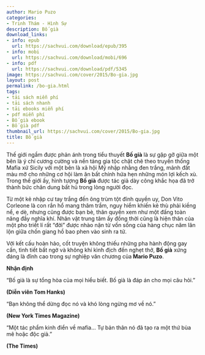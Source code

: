 ```yaml
---
author: Mario Puzo
categories:
- Trinh Thám - Hình Sự
description: Bố già
download_links:
- info: epub
  url: https://sachvui.com/download/epub/395
- info: mobi
  url: https://sachvui.com/download/mobi/696
- info: pdf
  url: https://sachvui.com/download/pdf/5345
image: https://sachvui.com/cover/2015/Bo-gia.jpg
layout: post
permalink: /bo-gia.html
tags:
- tải sách miễn phí
- tải sách nhanh
- tải ebooks miễn phí
- pdf miễn phí
- Bố già ebook
- Bố già pdf
thumbnail_url: https://sachvui.com/cover/2015/Bo-gia.jpg
title: Bố già
---
```


 <div class="item-desc text-justify"> <p>Thế giới ngầm được phản ánh trong tiểu thuyết <strong>Bố già</strong> là sự gặp gỡ giữa một bên là ý chí cương cường và nền tảng gia tộc chặt chẽ theo truyền thống Mafia xứ Sicily với một bên là xã hội Mỹ nhập nhằng đen trắng, mảnh đất màu mỡ cho những cơ hội làm ăn bất chính hứa hẹn những món lợi kếch xù. Trong thế giới ấy, hình tượng <strong>Bố già</strong> được tác giả dày công khắc họa đã trở thành bức chân dung bất hủ trong lòng người đọc.</p><p>Từ một kẻ nhập cư tay trắng đến ông trùm tột đỉnh quyền uy, Don Vito Corleone là con rắn hổ mang thâm trầm, nguy hiểm khiến kẻ thù phải kiềng nể, e dè, nhưng cũng được bạn bè, thân quyến xem như một đấng toàn năng đầy nghĩa khí. Nhân vật trung tâm ấy đồng thời cũng là hiện thân của một pho triết lí rất “đời” được nhào nặn từ vốn sống của hàng chục năm lăn lộn giữa chốn giang hồ bao phen vào sinh ra tử.</p><p>Với kết cấu hoàn hảo, cốt truyện không thiếu những pha hành động gay cấn, tình tiết bất ngờ và không khí kình địch đến nghẹt thở, <strong>Bố già</strong> xứng đáng là đỉnh cao trong sự nghiệp văn chương của<strong> Mario Puzo</strong>.</p><p><strong>Nhận định</strong></p><p>“Bố già là sự tổng hòa của mọi hiểu biết. Bố già là đáp án cho mọi câu hỏi.”</p><p><strong>(Diễn viên Tom Hanks)</strong></p><p>“Bạn không thể dừng đọc nó và khó lòng ngừng mơ về nó.”</p><p><strong>(New York Times Magazine)</strong></p><p>“Một tác phẩm kinh điển về mafia… Tự bản thân nó đã tạo ra một thứ bùa mê hoặc độc giả.”</p><p><strong>(The Times)</strong></p> </div>